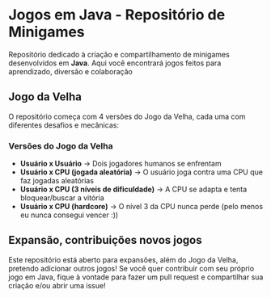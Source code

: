 # Jogos em Java - Repositório de Minigames

Repositório dedicado à criação e compartilhamento de minigames desenvolvidos em **Java**. Aqui você encontrará jogos feitos para aprendizado, diversão e colaboração  

##  Jogo da Velha
O repositório começa com 4 versões do Jogo da Velha, cada uma com diferentes desafios e mecânicas:  

### **Versões do Jogo da Velha**
- **Usuário x Usuário** → Dois jogadores humanos se enfrentam  
- **Usuário x CPU (jogada aleatória)** → O usuário joga contra uma CPU que faz jogadas aleatórias 
- **Usuário x CPU (3 níveis de dificuldade)** → A CPU se adapta e tenta bloquear/buscar a vitória
- **Usuário x CPU (hardcore)** → O nível 3 da CPU nunca perde (pelo menos eu nunca consegui vencer :))

## Expansão, contribuições novos jogos
Este repositório está aberto para expansões, além do Jogo da Velha, pretendo adicionar outros jogos! Se você quer contribuir com seu próprio jogo em Java, fique à vontade para fazer um pull request e compartilhar sua criação e/ou abrir uma issue!
